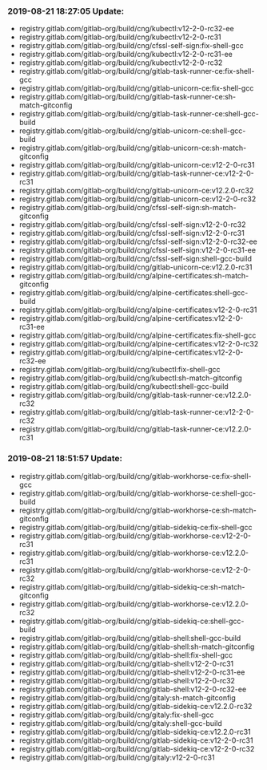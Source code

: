 ### 2019-08-21 18:27:05 Update:

- registry.gitlab.com/gitlab-org/build/cng/kubectl:v12-2-0-rc32-ee
- registry.gitlab.com/gitlab-org/build/cng/kubectl:v12-2-0-rc31
- registry.gitlab.com/gitlab-org/build/cng/cfssl-self-sign:fix-shell-gcc
- registry.gitlab.com/gitlab-org/build/cng/kubectl:v12-2-0-rc31-ee
- registry.gitlab.com/gitlab-org/build/cng/kubectl:v12-2-0-rc32
- registry.gitlab.com/gitlab-org/build/cng/gitlab-task-runner-ce:fix-shell-gcc
- registry.gitlab.com/gitlab-org/build/cng/gitlab-unicorn-ce:fix-shell-gcc
- registry.gitlab.com/gitlab-org/build/cng/gitlab-task-runner-ce:sh-match-gitconfig
- registry.gitlab.com/gitlab-org/build/cng/gitlab-task-runner-ce:shell-gcc-build
- registry.gitlab.com/gitlab-org/build/cng/gitlab-unicorn-ce:shell-gcc-build
- registry.gitlab.com/gitlab-org/build/cng/gitlab-unicorn-ce:sh-match-gitconfig
- registry.gitlab.com/gitlab-org/build/cng/gitlab-unicorn-ce:v12-2-0-rc31
- registry.gitlab.com/gitlab-org/build/cng/gitlab-task-runner-ce:v12-2-0-rc31
- registry.gitlab.com/gitlab-org/build/cng/gitlab-unicorn-ce:v12.2.0-rc32
- registry.gitlab.com/gitlab-org/build/cng/gitlab-unicorn-ce:v12-2-0-rc32
- registry.gitlab.com/gitlab-org/build/cng/cfssl-self-sign:sh-match-gitconfig
- registry.gitlab.com/gitlab-org/build/cng/cfssl-self-sign:v12-2-0-rc32
- registry.gitlab.com/gitlab-org/build/cng/cfssl-self-sign:v12-2-0-rc31
- registry.gitlab.com/gitlab-org/build/cng/cfssl-self-sign:v12-2-0-rc32-ee
- registry.gitlab.com/gitlab-org/build/cng/cfssl-self-sign:v12-2-0-rc31-ee
- registry.gitlab.com/gitlab-org/build/cng/cfssl-self-sign:shell-gcc-build
- registry.gitlab.com/gitlab-org/build/cng/gitlab-unicorn-ce:v12.2.0-rc31
- registry.gitlab.com/gitlab-org/build/cng/alpine-certificates:sh-match-gitconfig
- registry.gitlab.com/gitlab-org/build/cng/alpine-certificates:shell-gcc-build
- registry.gitlab.com/gitlab-org/build/cng/alpine-certificates:v12-2-0-rc31
- registry.gitlab.com/gitlab-org/build/cng/alpine-certificates:v12-2-0-rc31-ee
- registry.gitlab.com/gitlab-org/build/cng/alpine-certificates:fix-shell-gcc
- registry.gitlab.com/gitlab-org/build/cng/alpine-certificates:v12-2-0-rc32
- registry.gitlab.com/gitlab-org/build/cng/alpine-certificates:v12-2-0-rc32-ee
- registry.gitlab.com/gitlab-org/build/cng/kubectl:fix-shell-gcc
- registry.gitlab.com/gitlab-org/build/cng/kubectl:sh-match-gitconfig
- registry.gitlab.com/gitlab-org/build/cng/kubectl:shell-gcc-build
- registry.gitlab.com/gitlab-org/build/cng/gitlab-task-runner-ce:v12.2.0-rc32
- registry.gitlab.com/gitlab-org/build/cng/gitlab-task-runner-ce:v12-2-0-rc32
- registry.gitlab.com/gitlab-org/build/cng/gitlab-task-runner-ce:v12.2.0-rc31
### 2019-08-21 18:51:57 Update:

- registry.gitlab.com/gitlab-org/build/cng/gitlab-workhorse-ce:fix-shell-gcc
- registry.gitlab.com/gitlab-org/build/cng/gitlab-workhorse-ce:shell-gcc-build
- registry.gitlab.com/gitlab-org/build/cng/gitlab-workhorse-ce:sh-match-gitconfig
- registry.gitlab.com/gitlab-org/build/cng/gitlab-sidekiq-ce:fix-shell-gcc
- registry.gitlab.com/gitlab-org/build/cng/gitlab-workhorse-ce:v12-2-0-rc31
- registry.gitlab.com/gitlab-org/build/cng/gitlab-workhorse-ce:v12.2.0-rc31
- registry.gitlab.com/gitlab-org/build/cng/gitlab-workhorse-ce:v12-2-0-rc32
- registry.gitlab.com/gitlab-org/build/cng/gitlab-sidekiq-ce:sh-match-gitconfig
- registry.gitlab.com/gitlab-org/build/cng/gitlab-workhorse-ce:v12.2.0-rc32
- registry.gitlab.com/gitlab-org/build/cng/gitlab-sidekiq-ce:shell-gcc-build
- registry.gitlab.com/gitlab-org/build/cng/gitlab-shell:shell-gcc-build
- registry.gitlab.com/gitlab-org/build/cng/gitlab-shell:sh-match-gitconfig
- registry.gitlab.com/gitlab-org/build/cng/gitlab-shell:fix-shell-gcc
- registry.gitlab.com/gitlab-org/build/cng/gitlab-shell:v12-2-0-rc31
- registry.gitlab.com/gitlab-org/build/cng/gitlab-shell:v12-2-0-rc31-ee
- registry.gitlab.com/gitlab-org/build/cng/gitlab-shell:v12-2-0-rc32
- registry.gitlab.com/gitlab-org/build/cng/gitlab-shell:v12-2-0-rc32-ee
- registry.gitlab.com/gitlab-org/build/cng/gitaly:sh-match-gitconfig
- registry.gitlab.com/gitlab-org/build/cng/gitlab-sidekiq-ce:v12.2.0-rc32
- registry.gitlab.com/gitlab-org/build/cng/gitaly:fix-shell-gcc
- registry.gitlab.com/gitlab-org/build/cng/gitaly:shell-gcc-build
- registry.gitlab.com/gitlab-org/build/cng/gitlab-sidekiq-ce:v12.2.0-rc31
- registry.gitlab.com/gitlab-org/build/cng/gitlab-sidekiq-ce:v12-2-0-rc31
- registry.gitlab.com/gitlab-org/build/cng/gitlab-sidekiq-ce:v12-2-0-rc32
- registry.gitlab.com/gitlab-org/build/cng/gitaly:v12-2-0-rc31
